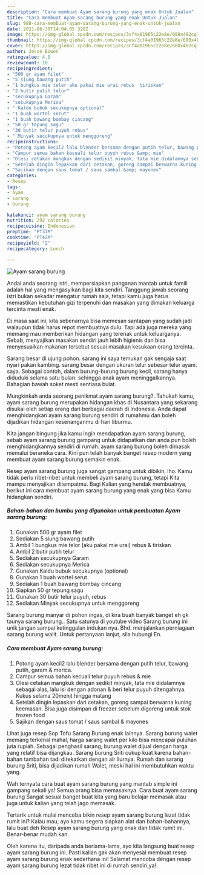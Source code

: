 ```yaml
---
description: "Cara membuat Ayam sarang burung yang enak Untuk Jualan"
title: "Cara membuat Ayam sarang burung yang enak Untuk Jualan"
slug: 988-cara-membuat-ayam-sarang-burung-yang-enak-untuk-jualan
date: 2021-06-30T14:04:05.328Z
image: https://img-global.cpcdn.com/recipes/3cf4a01965c22e8e/680x482cq70/ayam-sarang-burung-foto-resep-utama.jpg
thumbnail: https://img-global.cpcdn.com/recipes/3cf4a01965c22e8e/680x482cq70/ayam-sarang-burung-foto-resep-utama.jpg
cover: https://img-global.cpcdn.com/recipes/3cf4a01965c22e8e/680x482cq70/ayam-sarang-burung-foto-resep-utama.jpg
author: Jesse Bowen
ratingvalue: 4.8
reviewcount: 10
recipeingredient:
- "500 gr ayam filet"
- "5 siung bawang putih"
- "1 bungkus mie telor aku pakai mie urai rebus  tiriskan"
- "2 butir putih telur"
- "secukupnya Garam"
- "secukupnya Merica"
- " Kaldu bubuk secukupnya optional"
- "1 buah wortel serut"
- "1 buah bawang bombay cincang"
- "50 gr tepung sagu"
- "30 butir telur puyuh rebus"
- " Minyak secukupnya untuk menggoreng"
recipeinstructions:
- "Potong ayam kecil2 lalu blender bersama dengan putih telur, bawang putih, garam &amp; merica."
- "Campur semua bahan kecuali telur puyuh rebus &amp; mie"
- "Olesi cetakan mangkuk dengan sedikit minyak, tata mie didalamnya sebagai alas, lalu isi dengan adonan &amp; beri telur puyuh ditengahnya. Kukus selama 20menit hingga matang"
- "Setelah dingin lepaskan dari cetakan, goreng sampai berwarna kuning keemasan. Bisa juga disimpan di freezer sebelum digoreng untuk stok frozen food"
- "Sajikan dengan saus tomat / saus sambal &amp; mayones"
categories:
- Resep
tags:
- ayam
- sarang
- burung

katakunci: ayam sarang burung 
nutrition: 292 calories
recipecuisine: Indonesian
preptime: "PT37M"
cooktime: "PT42M"
recipeyield: "2"
recipecategory: Lunch

---
```



![Ayam sarang burung](https://img-global.cpcdn.com/recipes/3cf4a01965c22e8e/680x482cq70/ayam-sarang-burung-foto-resep-utama.jpg)

Andai anda seorang istri, mempersiapkan panganan mantab untuk famili adalah hal yang mengasyikan bagi kita sendiri. Tanggung jawab seorang istri bukan sekadar mengatur rumah saja, tetapi kamu juga harus memastikan kebutuhan gizi terpenuhi dan masakan yang dimakan keluarga tercinta mesti enak.

Di masa  saat ini, kita sebenarnya bisa memesan santapan yang sudah jadi walaupun tidak harus repot membuatnya dulu. Tapi ada juga mereka yang memang mau memberikan hidangan yang terenak untuk keluarganya. Sebab, menyajikan masakan sendiri jauh lebih higienis dan bisa menyesuaikan makanan tersebut sesuai masakan kesukaan orang tercinta. 

Sarang besar di ujung pohon. sarang ini saya temukan gak sengaja saat nyari pakan kambing. sarang besar dengan ukuran telur sebesar telur ayam. saya. Sebagai contoh, dalam burung-burung burung kecil, sarang hanya diduduki selama satu bulan: sehingga anak ayam meninggalkannya. Bahagian bawah soket mesti sentiasa bulat.

Mungkinkah anda seorang penikmat ayam sarang burung?. Tahukah kamu, ayam sarang burung merupakan hidangan khas di Nusantara yang sekarang disukai oleh setiap orang dari berbagai daerah di Indonesia. Anda dapat menghidangkan ayam sarang burung sendiri di rumahmu dan boleh dijadikan hidangan kesenanganmu di hari liburmu.

Kita jangan bingung jika kamu ingin mendapatkan ayam sarang burung, sebab ayam sarang burung gampang untuk didapatkan dan anda pun boleh menghidangkannya sendiri di rumah. ayam sarang burung boleh dimasak memalui beraneka cara. Kini pun telah banyak banget resep modern yang membuat ayam sarang burung semakin enak.

Resep ayam sarang burung juga sangat gampang untuk dibikin, lho. Kamu tidak perlu ribet-ribet untuk membeli ayam sarang burung, tetapi Kita mampu menyajikan ditempatmu. Bagi Kalian yang hendak membuatnya, berikut ini cara membuat ayam sarang burung yang enak yang bisa Kamu hidangkan sendiri.

<!--inarticleads1-->

##### Bahan-bahan dan bumbu yang digunakan untuk pembuatan Ayam sarang burung:

1. Gunakan 500 gr ayam filet
1. Sediakan 5 siung bawang putih
1. Ambil 1 bungkus mie telor (aku pakai mie urai) rebus &amp; tiriskan
1. Ambil 2 butir putih telur
1. Sediakan secukupnya Garam
1. Sediakan secukupnya Merica
1. Gunakan  Kaldu bubuk secukupnya (optional)
1. Gunakan 1 buah wortel serut
1. Sediakan 1 buah bawang bombay cincang
1. Siapkan 50 gr tepung sagu
1. Gunakan 30 butir telur puyuh, rebus
1. Sediakan  Minyak secukupnya untuk menggoreng


Sarang burung manyar di pohon ingas, di kira buah banyak banget eh gk taunya sarang burung.. Satu satunya di youtube video Sarang burung ini unik jangan sampai ketinggalan indukan nya. Bhd. menjalankan perniagaan sarang burung walit. Untuk pertanyaan lanjut, sila hubungi En. 

<!--inarticleads2-->

##### Cara membuat Ayam sarang burung:

1. Potong ayam kecil2 lalu blender bersama dengan putih telur, bawang putih, garam &amp; merica.
1. Campur semua bahan kecuali telur puyuh rebus &amp; mie
1. Olesi cetakan mangkuk dengan sedikit minyak, tata mie didalamnya sebagai alas, lalu isi dengan adonan &amp; beri telur puyuh ditengahnya. Kukus selama 20menit hingga matang
1. Setelah dingin lepaskan dari cetakan, goreng sampai berwarna kuning keemasan. Bisa juga disimpan di freezer sebelum digoreng untuk stok frozen food
1. Sajikan dengan saus tomat / saus sambal &amp; mayones


Lihat juga resep Sop Tofu Sarang Burung enak lainnya. Sarang burung walet memang terkenal mahal, harga sarang walet per kilo bisa mencapai puluhan juta rupiah. Sebagai penghasil sarang, burung walet dijual dengan harga yang relatif bisa dijangkau. Sarang burung Sriti cukup kuat karena bahan-bahan tambahan tadi direkatkan dengan air liurnya. Rumah dan sarang burung Sriti, bisa dijadikan rumah Walet, meski hal ini membutuhkan waktu yang. 

Wah ternyata cara buat ayam sarang burung yang mantab simple ini gampang sekali ya! Semua orang bisa memasaknya. Cara buat ayam sarang burung Sangat sesuai banget buat kita yang baru belajar memasak atau juga untuk kalian yang telah jago memasak.

Tertarik untuk mulai mencoba bikin resep ayam sarang burung lezat tidak rumit ini? Kalau mau, ayo kamu segera siapkan alat dan bahan-bahannya, lalu buat deh Resep ayam sarang burung yang enak dan tidak rumit ini. Benar-benar mudah kan. 

Oleh karena itu, daripada anda berlama-lama, ayo kita langsung buat resep ayam sarang burung ini. Pasti kalian gak akan menyesal membuat resep ayam sarang burung enak sederhana ini! Selamat mencoba dengan resep ayam sarang burung lezat tidak ribet ini di rumah sendiri,ya!.

